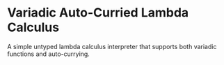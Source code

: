 # Variadic Auto-Curried Lambda Calculus

A simple untyped lambda calculus interpreter that supports both variadic
functions and auto-currying.
